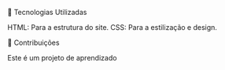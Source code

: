 
🚀 Tecnologias Utilizadas


HTML: Para a estrutura do site.
CSS: Para a estilização e design.

🤝 Contribuições

Este é um projeto de aprendizado